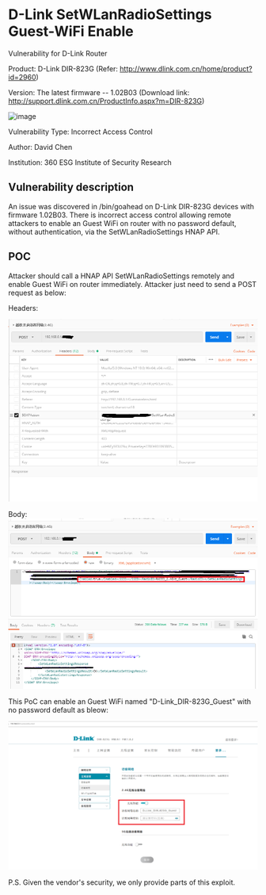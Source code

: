 # D-Link SetWLanRadioSettings Guest-WiFi Enable
Vulnerability for D-Link Router

Product: D-Link DIR-823G  (Refer: http://www.dlink.com.cn/home/product?id=2960)

Version: The latest firmware -- 1.02B03 (Download link: http://support.dlink.com.cn/ProductInfo.aspx?m=DIR-823G)

![image](https://github.com/leonW7/D-Link/blob/master/4.png)

Vulnerability Type: Incorrect Access Control

Author: David Chen

Institution: 360 ESG Institute of Security Research

Vulnerability description
-------------------------
An issue was discovered in /bin/goahead on D-Link DIR-823G devices with firmware 1.02B03. There is incorrect access control allowing remote attackers to enable an Guest WiFi on router with no password default, without authentication, via the SetWLanRadioSettings HNAP API.  

POC
-------------------------

Attacker should call a HNAP API SetWLanRadioSettings remotely and enable Guest WiFi on router immediately. Attacker just need to send a POST request as below:

Headers:

![image](https://github.com/leonW7/D-Link/blob/master/6-1.png)

Body:
![image](https://github.com/leonW7/D-Link/blob/master/6-2.png)

This PoC can enable an Guest WiFi named "D-Link_DIR-823G_Guest" with no password default as bleow:

![image](https://github.com/leonW7/D-Link/blob/master/6-3.png)

P.S. Given the vendor's security, we only provide parts of this exploit.
